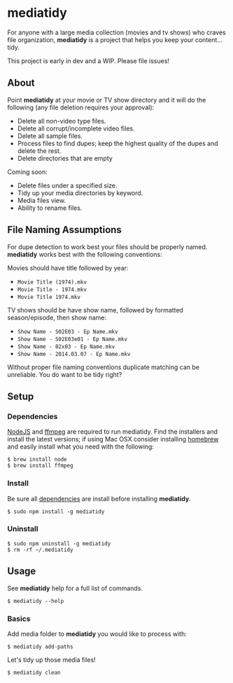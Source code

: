 # mediatidy

For anyone with a large media collection (movies and tv shows) who craves file organization,
**mediatidy** is a project that helps you keep your content... tidy.

This project is early in dev and a WIP. Please file issues!

## About

Point **mediatidy** at your movie or TV show directory and it will do the following (any file deletion requires your approval):
* Delete all non-video type files.
* Delete all corrupt/incomplete video files.
* Delete all sample files.
* Process files to find dupes; keep the highest quality of the dupes and delete the rest.
* Delete directories that are empty

Coming soon:
* Delete files under a specified size.
* Tidy up your media directories by keyword.
* Media files view.
* Ability to rename files.

## File Naming Assumptions

For dupe detection to work best your files should be properly named.  **mediatidy** works best with the following conventions:

Movies should have title followed by year:
* `Movie Title (1974).mkv`
* `Movie Title - 1974.mkv`
* `Movie Title 1974.mkv`

TV shows should be have show name, followed by formatted season/episode, then show name:
* `Show Name - S02E03 - Ep Name.mkv`
* `Show Name - S02E03e01 - Ep Name.mkv`
* `Show Name - 02x03 - Ep Name.mkv`
* `Show Name - 2014.03.07 - Ep Name.mkv`

Without proper file naming conventions duplicate matching can be unreliable.  You do want to be tidy right?

## Setup
### Dependencies

[NodeJS](http://nodejs.org/) and [ffmpeg](https://www.ffmpeg.org/) are required to run mediatidy. Find the installers and install the latest versions; if using Mac OSX consider installing [homebrew](http://brew.sh/) and easily install what you need with the following:  


```
$ brew install node
$ brew install ffmpeg
```

### Install

Be sure all [dependencies](#Dependencies) are install before installing **mediatidy**.

```
$ sudo npm install -g mediatidy
```

### Uninstall

```
$ sudo npm uninstall -g mediatidy
$ rm -rf ~/.mediatidy
```

## Usage
See **mediatidy** help for a full list of commands.

```
$ mediatidy --help
```

### Basics

Add media folder to **mediatidy** you would like to process with:

```
$ mediatidy add-paths
```

Let's tidy up those media files!

```
$ mediatidy clean
```

